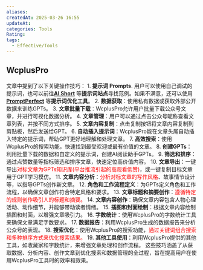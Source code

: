 ```yaml
---
aliases: 
createdAt: 2025-03-26 16:55
updateAt: 
categories: Tools
Rating: 
tags:
  - Effective/Tools
---
```


## WcplusPro

文章中提到了以下关键操作技巧：
1. **提示词 Prompts**. 用户可以使用自己调试的提示词，也可以前往[**AI Short**](https://sspai.com/link?target=https%3A%2F%2Fwww.aishort.top%2F) 等**提示词站点**寻找范例。如果不满意，还可以使用[**PromptPerfect**](https://sspai.com/link?target=https%3A%2F%2Fpromptperfect.jina.ai%2F) 等**提示词优化工具**。
2. **数据获取**：使用私有数据或获取外部公开数据来训练GPTs。
3. **文章批量下载**：WcplusPro允许用户批量下载公众号文章，并进行可视化数据分析。
4. **文章管理**：用户可以通过点击公众号昵称查看文章列表，并按不同方式排序。
5. **文章内容复制**：点击复制按钮将文章内容复制到剪贴板，然后发送给GPT。
6. **自动插入提示词**：WcplusPro能在文章头尾自动插入特定的提示词，帮助GPT更好地理解和处理文章。
7. **高效搜索**：使用WcplusPro的搜索功能，快速找到最受欢迎或最有价值的文章。
8. **创建GPTs**：利用批量下载的数据和自定义的提示词，创建AI阅读助手GPTs。
9. **筛选和排序**：通过点赞数量等指标筛选和排序文章，快速定位高价值内容。
10. **文章导出**：一键导出<font color="#ff0000">对标文章为GPTs知识库(平台推流引起的高观看低赞)</font>，或一键复制目标文章用于GPT学习模仿。
11. **文章内容分析**：<font color="#ff0000">分析对标文章的写作风格</font>、故事情节设计等，以指导GPTs创作新文章。
12. **角色和工作流程定义**：为GPTs定义角色和工作流程，以确保文章创作符合特定风格和要求。
13. **文章标题和摘要创作**：<font color="#ff0000">遵循特定的规则创作吸引人的标题和摘要。</font>
14. **文章内容创作**：确保文章内容包含人物心理活动、动作细节，并能够带动读者情绪。
15. **插图和封面绘制**：根据文章内容绘制插图和封面，以增强文章吸引力。
16. **字数统计**：使用WcplusPro的字数统计工具来确保文章满足字数要求。
17. **数据报告**：利用WcplusPro生成的数据报告来分析公众号的表现。
18. **搜索优化**：使用WcplusPro的搜索功能，<font color="#ff0000">通过关键词组合搜索和多种排序方式</font><font color="#ff0000">来优</font><font color="#ff0000">化搜索结果。</font>
19. **其他工具使用**：利用WcplusPro提供的其他工具，如收藏家和字数统计，来增强文章处理和创作流程。
这些技巧涵盖了从获取数据、分析内容、创作文章到优化搜索和数据管理的全过程，旨在提高用户在使用WcplusPro工具时的效率和效果。
